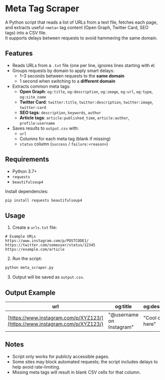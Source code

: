 # Meta Tag Scraper

A Python script that reads a list of URLs from a text file, fetches each page, and extracts useful `<meta>` tag content (Open Graph, Twitter Card, SEO tags) into a CSV file.  
It supports delays between requests to avoid hammering the same domain.

## Features
- Reads URLs from a `.txt` file (one per line, ignores lines starting with `#`)
- Groups requests by domain to apply smart delays:
  - 1–3 seconds between requests to the **same domain**
  - 1 second when switching to a **different domain**
- Extracts common meta tags:
  - **Open Graph**: `og:title`, `og:description`, `og:image`, `og:url`, `og:type`, `og:site_name`
  - **Twitter Card**: `twitter:title`, `twitter:description`, `twitter:image`, `twitter:card`
  - **SEO tags**: `description`, `keywords`, `author`
  - **Article tags**: `article:published_time`, `article:author`, `profile:username`
- Saves results to `output.csv` with:
  - `url`
  - Columns for each meta tag (blank if missing)
  - `status` column (`success` / `failure:<reason>`)

## Requirements
- Python 3.7+
- `requests`
- `beautifulsoup4`

Install dependencies:
```bash
pip install requests beautifulsoup4
````

## Usage
1. Create a `urls.txt` file:

```
# Example URLs
https://www.instagram.com/p/POSTCODE1/
https://twitter.com/someuser/status/12345
https://example.com/article
```

2. Run the script:

```bash
python meta_scraper.py
```

3. Output will be saved as `output.csv`.

## Output Example

| url                                                                        | og\:title                | og\:description     | og\:image                        | ... | status  |
| -------------------------------------------------------------------------- | ------------------------ | ------------------- | -------------------------------- | --- | ------- |
| [https://www.instagram.com/p/XYZ123/](https://www.instagram.com/p/XYZ123/) | "@username on Instagram" | "Cool caption here" | [https://...jpg](https://...jpg) | ... | success |

## Notes

* Script only works for publicly accessible pages.
* Some sites may block automated requests; the script includes delays to help avoid rate-limiting.
* Missing meta tags will result in blank CSV cells for that column.